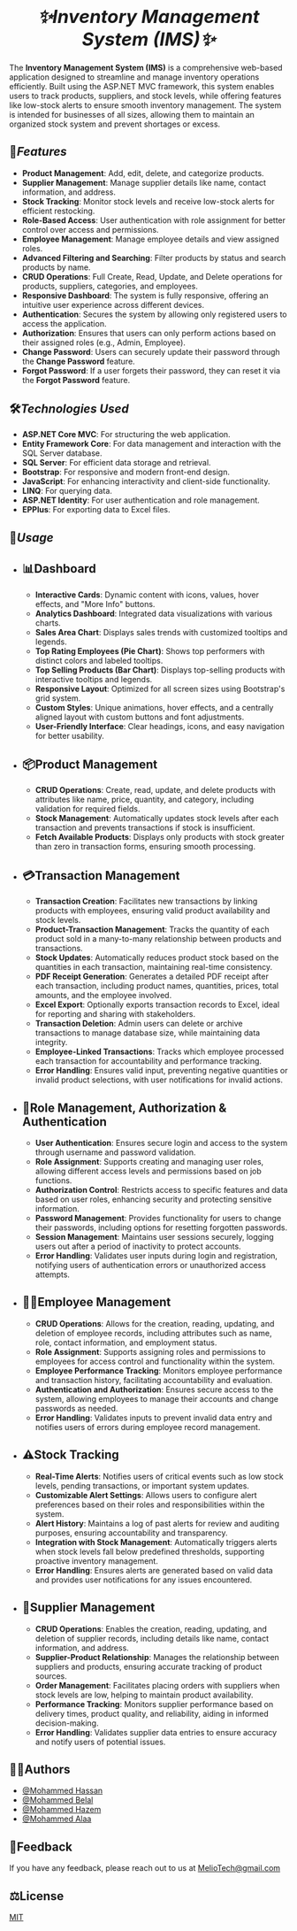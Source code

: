 ### *<h1 align="center">✨Inventory Management System (IMS)✨</h1>*

The **Inventory Management System (IMS)** is a comprehensive web-based application designed to streamline and manage inventory operations efficiently. Built using the ASP.NET MVC framework, this system enables users to track products, suppliers, and stock levels, while offering features like low-stock alerts to ensure smooth inventory management. The system is intended for businesses of all sizes, allowing them to maintain an organized stock system and prevent shortages or excess.

## 🌟*Features*

- **Product Management**: Add, edit, delete, and categorize products.
- **Supplier Management**: Manage supplier details like name, contact information, and address.
- **Stock Tracking**: Monitor stock levels and receive low-stock alerts for efficient restocking.
- **Role-Based Access**: User authentication with role assignment for better control over access and permissions.
- **Employee Management**: Manage employee details and view assigned roles.
- **Advanced Filtering and Searching**: Filter products by status and search products by name.
- **CRUD Operations**: Full Create, Read, Update, and Delete operations for products, suppliers, categories, and employees.
- **Responsive Dashboard**: The system is fully responsive, offering an intuitive user experience across different devices.
- **Authentication**: Secures the system by allowing only registered users to access the application.
- **Authorization**: Ensures that users can only perform actions based on their assigned roles (e.g., Admin, Employee).
- **Change Password**: Users can securely update their password through the **Change Password** feature.
- **Forgot Password**: If a user forgets their password, they can reset it via the **Forgot Password** feature.

## 🛠️*Technologies Used*

- **ASP.NET Core MVC**: For structuring the web application.
- **Entity Framework Core**: For data management and interaction with the SQL Server database.
- **SQL Server**: For efficient data storage and retrieval.
- **Bootstrap**: For responsive and modern front-end design.
- **JavaScript**: For enhancing interactivity and client-side functionality.
- **LINQ**: For querying data.
- **ASP.NET Identity**: For user authentication and role management.
- **EPPlus**: For exporting data to Excel files.

## 📖*Usage*
* ## 📊Dashboard
    * **Interactive Cards**: Dynamic content with icons, values, hover effects, and "More Info" buttons.
    * **Analytics Dashboard**: Integrated data visualizations with various charts.
    * **Sales Area Chart**: Displays sales trends with customized tooltips and legends.
    * **Top Rating Employees (Pie Chart)**: Shows top performers with distinct colors and labeled tooltips.
    * **Top Selling Products (Bar Chart)**: Displays top-selling products with interactive tooltips and legends.
    * **Responsive Layout**: Optimized for all screen sizes using Bootstrap's grid system.
    * **Custom Styles**: Unique animations, hover effects, and a centrally aligned layout with custom buttons and font adjustments.
    * **User-Friendly Interface**: Clear headings, icons, and easy navigation for better usability.

* ## 📦Product Management
    * **CRUD Operations**: Create, read, update, and delete products with attributes like name, price, quantity, and category, including validation for required fields.
    * **Stock Management**: Automatically updates stock levels after each transaction and prevents transactions if stock is insufficient.
    * **Fetch Available Products**: Displays only products with stock greater than zero in transaction forms, ensuring smooth processing.

* ## 💳Transaction Management
    * **Transaction Creation**: Facilitates new transactions by linking products with employees, ensuring valid product availability and stock levels.
    * **Product-Transaction Management**: Tracks the quantity of each product sold in a many-to-many relationship between products and transactions.
    * **Stock Updates**: Automatically reduces product stock based on the quantities in each transaction, maintaining real-time consistency.
    * **PDF Receipt Generation**: Generates a detailed PDF receipt after each transaction, including product names, quantities, prices, total amounts, and the employee involved.
    * **Excel Export**: Optionally exports transaction records to Excel, ideal for reporting and sharing with stakeholders.
    * **Transaction Deletion**: Admin users can delete or archive transactions to manage database size, while maintaining data integrity.
    * **Employee-Linked Transactions**: Tracks which employee processed each transaction for accountability and performance tracking.
    * **Error Handling**: Ensures valid input, preventing negative quantities or invalid product selections, with user notifications for invalid actions.

* ## 🔑Role Management, Authorization & Authentication
    * **User Authentication**: Ensures secure login and access to the system through username and password validation.
    * **Role Assignment**: Supports creating and managing user roles, allowing different access levels and permissions based on job functions.
    * **Authorization Control**: Restricts access to specific features and data based on user roles, enhancing security and protecting sensitive information.
    * **Password Management**: Provides functionality for users to change their passwords, including options for resetting forgotten passwords.
    * **Session Management**: Maintains user sessions securely, logging users out after a period of inactivity to protect accounts.
    * **Error Handling**: Validates user inputs during login and registration, notifying users of authentication errors or unauthorized access attempts.

* ## 🧑‍💼Employee Management

    * **CRUD Operations**: Allows for the creation, reading, updating, and deletion of employee records, including attributes such as name, role, contact information, and employment status.
    * **Role Assignment**: Supports assigning roles and permissions to employees for access control and functionality within the system.
    * **Employee Performance Tracking**: Monitors employee performance and transaction history, facilitating accountability and evaluation.
    * **Authentication and Authorization**: Ensures secure access to the system, allowing employees to manage their accounts and change passwords as needed.
    * **Error Handling**: Validates inputs to prevent invalid data entry and notifies users of errors during employee record management.

* ## ⚠Stock Tracking

    * **Real-Time Alerts**: Notifies users of critical events such as low stock levels, pending transactions, or important system updates.
    * **Customizable Alert Settings**: Allows users to configure alert preferences based on their roles and responsibilities within the system.
    * **Alert History**: Maintains a log of past alerts for review and auditing purposes, ensuring accountability and transparency.
    * **Integration with Stock Management**: Automatically triggers alerts when stock levels fall below predefined thresholds, supporting proactive inventory management.
    * **Error Handling**: Ensures alerts are generated based on valid data and provides user notifications for any issues encountered.

* ## 🏢Supplier Management

    * **CRUD Operations**: Enables the creation, reading, updating, and deletion of supplier records, including details like name, contact information, and address.
    * **Supplier-Product Relationship**: Manages the relationship between suppliers and products, ensuring accurate tracking of product sources.
    * **Order Management**: Facilitates placing orders with suppliers when stock levels are low, helping to maintain product availability.
    * **Performance Tracking**: Monitors supplier performance based on delivery times, product quality, and reliability, aiding in informed decision-making.
    * **Error Handling**: Validates supplier data entries to ensure accuracy and notify users of potential issues.

## 🧑‍💻Authors

- [@Mohammed Hassan]()
- [@Mohammed Belal]()
- [@Mohammed Hazem]()
- [@Mohammed Alaa]()

## 📝Feedback

If you have any feedback, please reach out to us at MelioTech@gmail.com





## ⚖️License

[MIT](https://choosealicense.com/licenses/mit/)

